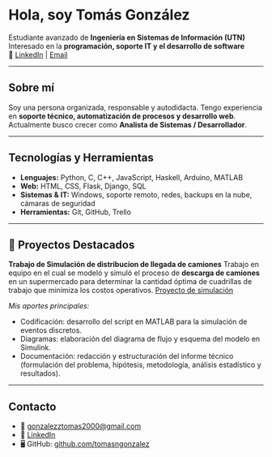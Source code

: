 # Hola, soy Tomás González

Estudiante avanzado de **Ingeniería en Sistemas de Información (UTN)**  
Interesado en la **programación, soporte IT y el desarrollo de software**  
🔗 [LinkedIn](https://www.linkedin.com/in/tomasngonzalez) | [Email](mailto:gonzalezztomas2000@gmail.com)

---

## Sobre mí
Soy una persona organizada, responsable y autodidacta. Tengo experiencia en **soporte técnico, automatización de procesos y desarrollo web**.  
Actualmente busco crecer como **Analista de Sistemas / Desarrollador**.

---

## Tecnologías y Herramientas
- **Lenguajes:** Python, C, C++, JavaScript, Haskell, Arduino, MATLAB  
- **Web:** HTML, CSS, Flask, Django, SQL  
- **Sistemas & IT:** Windows, soporte remoto, redes, backups en la nube, cámaras de seguridad  
- **Herramientas:** Git, GitHub, Trello  

---

## 📂 Proyectos Destacados
**Trabajo de Simulación de distribucion de llegada de camiones**
Trabajo en equipo en el cual se modeló y simuló el proceso de **descarga de camiones** en un supermercado para determinar la cantidad óptima de cuadrillas de trabajo que minimiza los costos operativos.
[Proyecto de simulación](https://github.com/Tomiigonzalezz00/Simulacion-Descarga-de-camiones)

*Mis aportes principales:*

  - Codificación: desarrollo del script en MATLAB para la simulación de eventos discretos.
  - Diagramas: elaboración del diagrama de flujo y esquema del modelo en Simulink.
  -  Documentación: redacción y estructuración del informe técnico (formulación del problema, hipótesis, metodología, análisis estadístico y resultados).



---

##  Contacto
- 📧 gonzalezztomas2000@gmail.com  
- 🔗 [LinkedIn](https://www.linkedin.com/in/tomasngonzalez)  
- 🖥️ GitHub: [github.com/tomasngonzalez](https://github.com/tomasngonzalez)
